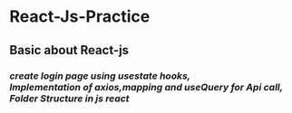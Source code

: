 <h1>React-Js-Practice</h1>

<h2>Basic about React-js</h2>

_<h3>create login page using usestate hooks,<br>Implementation of axios,mapping and useQuery for Api call,<br>Folder Structure in js react</h3>_


